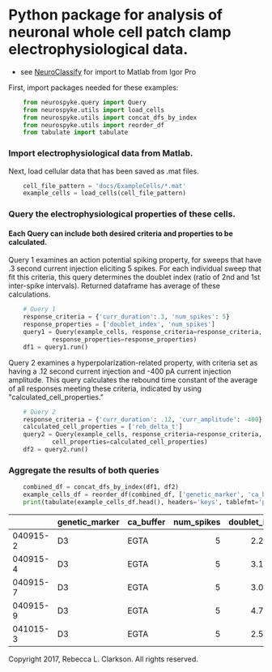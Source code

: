 # Python package for analysis of neuronal whole cell patch clamp electrophysiological data. 
* see [NeuroClassify](github.com/RebeccaClarkson/NeuroClassify) for import to Matlab from Igor Pro

First, import packages needed for these examples:
```python
    from neurospyke.query import Query
    from neurospyke.utils import load_cells
    from neurospyke.utils import concat_dfs_by_index
    from neurospyke.utils import reorder_df
    from tabulate import tabulate
```
### Import electrophysiological data from Matlab. 

Next, load cellular data that has been saved as .mat files. 
```python
    cell_file_pattern = 'docs/ExampleCells/*.mat' 
    example_cells = load_cells(cell_file_pattern)
```

### Query the electrophysiological properties of these cells. 
#### Each Query can include both desired criteria and properties to be calculated.

Query 1 examines an action potential spiking property, for sweeps that have .3 second current injection eliciting  5 spikes. For each individual sweep that fit this criteria, this query determines the doublet index (ratio of 2nd and 1st inter-spike intervals). Returned dataframe has average of these calculations.
```python
    # Query 1 
    response_criteria = {'curr_duration':.3, 'num_spikes': 5}
    response_properties = ['doublet_index', 'num_spikes']
    query1 = Query(example_cells, response_criteria=response_criteria, 
            response_properties=response_properties)
    df1 = query1.run()
```
Query 2 examines a hyperpolarization-related property, with criteria set as having a .12 second current injection and -400 pA current injection amplitude.  This query calculates the rebound time constant of the average of all responses meeting these criteria, indicated by using "calculated_cell_properties." 
```python
    # Query 2
    response_criteria = {'curr_duration': .12, 'curr_amplitude': -400}
    calculated_cell_properties = ['reb_delta_t'] 
    query2 = Query(example_cells, response_criteria=response_criteria, 
            cell_properties=calculated_cell_properties)
    df2 = query2.run()
```
### Aggregate the results of both queries
```python
    combined_df = concat_dfs_by_index(df1, df2)                                                                                           
    example_cells_df = reorder_df(combined_df, ['genetic_marker', 'ca_buffer', 'num_spikes'])    
    print(tabulate(example_cells_df.head(), headers='keys', tablefmt='pipe')) 
```
|          | genetic_marker   | ca_buffer   |   num_spikes |   doublet_index |   reb_delta_t |
|:---------|:-----------------|:------------|-------------:|----------------:|--------------:|
| 040915-2 | D3               | EGTA        |            5 |         2.23207 |         33.75 |
| 040915-4 | D3               | EGTA        |            5 |         3.17862 |         36.9  |
| 040915-7 | D3               | EGTA        |            5 |         3.00712 |         32.45 |
| 040915-9 | D3               | EGTA        |            5 |         4.78366 |         28.15 |
| 041015-3 | D3               | EGTA        |            5 |         2.52443 |         40.4  |

Copyright 2017, Rebecca L. Clarkson. All rights reserved.
